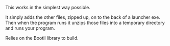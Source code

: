 This works in the simplest way possible.

It simply adds the other files, zipped up, on to the back of a launcher exe. Then when the program runs it unzips those files into a temporary directory and runs your program.

Relies on the Bootil library to build.
